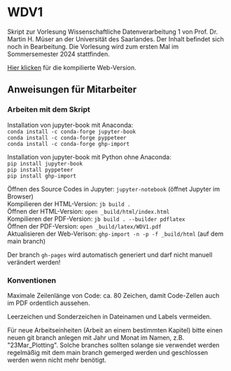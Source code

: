 # WDV1
Skript zur Vorlesung Wissenschaftliche Datenverarbeitung 1 von Prof. Dr. Martin H. Müser an der Universität des Saarlandes.
Der Inhalt befindet sich noch in Bearbeitung. 
Die Vorlesung wird zum ersten Mal im Sommersemester 2024 stattfinden.

[Hier klicken](https://marc-honecker.github.io/WDV1/intro.html) für die kompilierte Web-Version.

## Anweisungen für Mitarbeiter

### Arbeiten mit dem Skript

Installation von jupyter-book mit Anaconda:  
`conda install -c conda-forge jupyter-book`  
`conda install -c conda-forge pyppeteer`  
`conda install -c conda-forge ghp-import`  

Installation von jupyter-book mit Python ohne Anaconda:  
`pip install jupyter-book`  
`pip install pyppeteer`  
`pip install ghp-import`  

Öffnen des Source Codes in Jupyter: `jupyter-notebook` (öffnet Jupyter im Browser)  
Kompilieren der HTML-Version: `jb build .`  
Öffnen der HTML-Version: `open _build/html/index.html`  
Kompilieren der PDF-Version: `jb build . --builder pdflatex`  
Öffnen der PDF-Version: `open _build/latex/WDV1.pdf`  
Aktualisieren der Web-Verison: `ghp-import -n -p -f _build/html` (auf dem main branch)  

Der branch `gh-pages` wird automatisch generiert und darf nicht manuell verändert werden!

### Konventionen

Maximale Zeilenlänge von Code: ca. 80 Zeichen, damit Code-Zellen auch im PDF ordentlich aussehen.

Leerzeichen und Sonderzeichen in Dateinamen und Labels vermeiden.

Für neue Arbeitseinheiten (Arbeit an einem bestimmten Kapitel) bitte einen neuen git branch anlegen mit Jahr und Monat im Namen, z.B. "23Mar_Plotting". 
Solche branches sollten solange sie verwendet werden regelmäßig mit dem main branch gemerged werden und geschlossen werden wenn nicht mehr benötigt.

